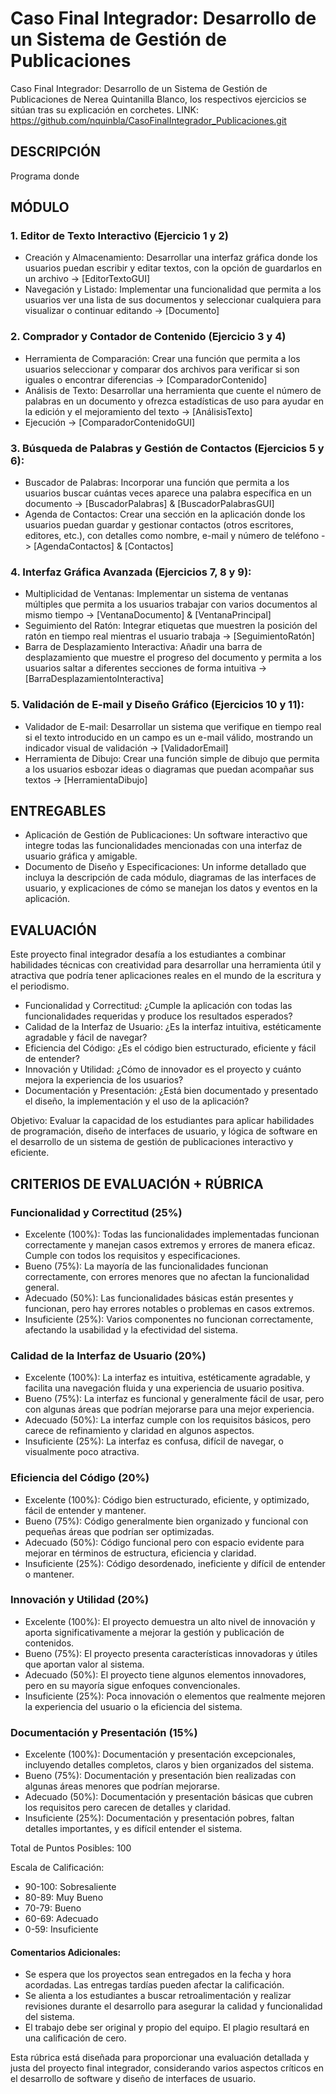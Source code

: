 # Caso Final Integrador: Desarrollo de un Sistema de Gestión de Publicaciones
Caso Final Integrador: Desarrollo de un Sistema de Gestión de Publicaciones de Nerea Quintanilla Blanco, los respectivos ejercicios se sitúan tras su explicación en corchetes.
LINK: https://github.com/nquinbla/CasoFinalIntegrador_Publicaciones.git

## DESCRIPCIÓN
 Programa donde

## MÓDULO
 ### 1. Editor de Texto Interactivo (Ejercicio 1 y 2)
  * Creación y Almacenamiento: Desarrollar una interfaz gráfica donde los usuarios puedan escribir y editar textos, con la opción de guardarlos en un archivo -> [EditorTextoGUI]
  * Navegación y Listado: Implementar una funcionalidad que permita a los usuarios ver una lista de sus documentos y seleccionar cualquiera para visualizar o continuar editando -> [Documento]
    
### 2. Comprador y Contador de Contenido (Ejercicio 3 y 4) 
  * Herramienta de Comparación: Crear una función que permita a los usuarios seleccionar y comparar dos archivos para verificar si son iguales o encontrar diferencias -> [ComparadorContenido]
  * Análisis de Texto: Desarrollar una herramienta que cuente el número de palabras en un documento y ofrezca estadísticas de uso para ayudar en la edición y el mejoramiento del texto -> [AnálisisTexto]
  * Ejecución -> [ComparadorContenidoGUI]

### 3. Búsqueda de Palabras y Gestión de Contactos (Ejercicios 5 y 6):
  * Buscador de Palabras: Incorporar una función que permita a los usuarios buscar cuántas veces aparece una palabra específica en un documento -> [BuscadorPalabras] & [BuscadorPalabrasGUI]
  * Agenda de Contactos: Crear una sección en la aplicación donde los usuarios puedan guardar y gestionar contactos (otros escritores, editores, etc.), con detalles como nombre, e-mail y número de teléfono -> [AgendaContactos] & [Contactos]

### 4. Interfaz Gráfica Avanzada (Ejercicios 7, 8 y 9):
  * Multiplicidad de Ventanas: Implementar un sistema de ventanas múltiples que permita a los usuarios trabajar con varios documentos al mismo tiempo -> [VentanaDocumento] & [VentanaPrincipal]
  * Seguimiento del Ratón: Integrar etiquetas que muestren la posición del ratón en tiempo real mientras el usuario trabaja -> [SeguimientoRatón]
  * Barra de Desplazamiento Interactiva: Añadir una barra de desplazamiento que muestre el progreso del documento y permita a los usuarios saltar a diferentes secciones de forma intuitiva -> [BarraDesplazamientoInteractiva]

### 5. Validación de E-mail y Diseño Gráfico (Ejercicios 10 y 11):
  * Validador de E-mail: Desarrollar un sistema que verifique en tiempo real si el texto introducido en un campo es un e-mail válido, mostrando un indicador visual de validación -> [ValidadorEmail]
  * Herramienta de Dibujo: Crear una función simple de dibujo que permita a los usuarios esbozar ideas o diagramas que puedan acompañar sus textos -> [HerramientaDibujo]


## ENTREGABLES
* Aplicación de Gestión de Publicaciones: Un software interactivo que integre todas las funcionalidades mencionadas con una interfaz de usuario gráfica y amigable.
* Documento de Diseño y Especificaciones: Un informe detallado que incluya la descripción de cada módulo, diagramas de las interfaces de usuario, y explicaciones de cómo se manejan los datos y eventos en la aplicación.

## EVALUACIÓN
Este proyecto final integrador desafía a los estudiantes a combinar habilidades técnicas con creatividad para desarrollar una herramienta útil y atractiva que podría tener aplicaciones reales en el mundo de la escritura y el periodismo.

- Funcionalidad y Correctitud: ¿Cumple la aplicación con todas las funcionalidades requeridas y produce los resultados esperados?
- Calidad de la Interfaz de Usuario: ¿Es la interfaz intuitiva, estéticamente agradable y fácil de navegar?
- Eficiencia del Código: ¿Es el código bien estructurado, eficiente y fácil de entender?
- Innovación y Utilidad: ¿Cómo de innovador es el proyecto y cuánto mejora la experiencia de los usuarios?
- Documentación y Presentación: ¿Está bien documentado y presentado el diseño, la implementación y el uso de la aplicación?

Objetivo: Evaluar la capacidad de los estudiantes para aplicar habilidades de programación, diseño de interfaces de usuario, y lógica de software en el desarrollo de un sistema de gestión de publicaciones interactivo y eficiente.


## CRITERIOS DE EVALUACIÓN + RÚBRICA
### Funcionalidad y Correctitud (25%)
- Excelente (100%): Todas las funcionalidades implementadas funcionan correctamente y manejan casos extremos y errores de manera eficaz. Cumple con todos los requisitos y especificaciones.
- Bueno (75%): La mayoría de las funcionalidades funcionan correctamente, con errores menores que no afectan la funcionalidad general.
- Adecuado (50%): Las funcionalidades básicas están presentes y funcionan, pero hay errores notables o problemas en casos extremos.
- Insuficiente (25%): Varios componentes no funcionan correctamente, afectando la usabilidad y la efectividad del sistema.

### Calidad de la Interfaz de Usuario (20%)
- Excelente (100%): La interfaz es intuitiva, estéticamente agradable, y facilita una navegación fluida y una experiencia de usuario positiva.
- Bueno (75%): La interfaz es funcional y generalmente fácil de usar, pero con algunas áreas que podrían mejorarse para una mejor experiencia.
- Adecuado (50%): La interfaz cumple con los requisitos básicos, pero carece de refinamiento y claridad en algunos aspectos.
- Insuficiente (25%): La interfaz es confusa, difícil de navegar, o visualmente poco atractiva.

### Eficiencia del Código (20%)
- Excelente (100%): Código bien estructurado, eficiente, y optimizado, fácil de entender y mantener.
- Bueno (75%): Código generalmente bien organizado y funcional con pequeñas áreas que podrían ser optimizadas.
- Adecuado (50%): Código funcional pero con espacio evidente para mejorar en términos de estructura, eficiencia y claridad.
- Insuficiente (25%): Código desordenado, ineficiente y difícil de entender o mantener.

### Innovación y Utilidad (20%)
- Excelente (100%): El proyecto demuestra un alto nivel de innovación y aporta significativamente a mejorar la gestión y publicación de contenidos.
- Bueno (75%): El proyecto presenta características innovadoras y útiles que aportan valor al sistema.
- Adecuado (50%): El proyecto tiene algunos elementos innovadores, pero en su mayoría sigue enfoques convencionales.
- Insuficiente (25%): Poca innovación o elementos que realmente mejoren la experiencia del usuario o la eficiencia del sistema.

### Documentación y Presentación (15%)
- Excelente (100%): Documentación y presentación excepcionales, incluyendo detalles completos, claros y bien organizados del sistema.
- Bueno (75%): Documentación y presentación bien realizadas con algunas áreas menores que podrían mejorarse.
- Adecuado (50%): Documentación y presentación básicas que cubren los requisitos pero carecen de detalles y claridad.
- Insuficiente (25%): Documentación y presentación pobres, faltan detalles importantes, y es difícil entender el sistema.

Total de Puntos Posibles: 100

Escala de Calificación:
* 90-100: Sobresaliente
* 80-89: Muy Bueno
* 70-79: Bueno
* 60-69: Adecuado
* 0-59: Insuficiente

#### Comentarios Adicionales:
* Se espera que los proyectos sean entregados en la fecha y hora acordadas. Las entregas tardías pueden afectar la calificación.
* Se alienta a los estudiantes a buscar retroalimentación y realizar revisiones durante el desarrollo para asegurar la calidad y funcionalidad del sistema.
* El trabajo debe ser original y propio del equipo. El plagio resultará en una calificación de cero.

Esta rúbrica está diseñada para proporcionar una evaluación detallada y justa del proyecto final integrador, considerando varios aspectos críticos en el desarrollo de software y diseño de interfaces de usuario.


